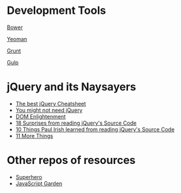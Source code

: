 **Development Tools**
=================

[Bower](http://bower.io/)

[Yeoman](http://yeoman.io/)

[Grunt](http://gruntjs.com/)

[Gulp](http://gulpjs.com/)

**jQuery and its Naysayers**
================

* [The best jQuery Cheatsheet](http://oscarotero.com/jquery/)
* [You might not need jQuery](http://youmightnotneedjquery.com/)
* [DOM Enlightenment](http://domenlightenment.com/)
* [18 Surprises from reading jQuery's Source Code](https://quickleft.com/blog/18-surprises-from-reading-jquery-s-source-code/)
* [10 Things Paul Irish learned from reading jQuery's Source Code](http://www.paulirish.com/2010/10-things-i-learned-from-the-jquery-source/)
* [11 More Things](http://www.paulirish.com/2011/11-more-things-i-learned-from-the-jquery-source/)


**Other repos of resources**
========================

* [Superhero](http://superherojs.com/)
* [JavaScript Garden](http://bonsaiden.github.io/JavaScript-Garden/)
